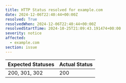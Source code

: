 ```yaml
---
title: HTTP Status resolved for example.com
date: 2024-12-06T22:40:44+00:00Z
resolved: True
resolvedWhen: 2024-12-06T22:40:44+00:00Z
resolvedStartTime: 2024-10-25T21:09:43.191474+00:00
severity: notice
affected:
  - example.com
section: issue
---
```


| Expected Statuses | Actual Status  |
|-------------------|----------------|
| 200, 301, 302 | 200 |
